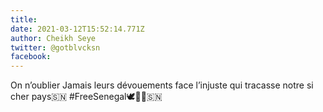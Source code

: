 ```yaml
---
title: 
date: 2021-03-12T15:52:14.771Z
author: Cheikh Seye
twitter: @gotblvcksn
facebook: 
---
```


On n’oublier Jamais leurs dévouements face l’injuste qui tracasse notre si cher pays🇸🇳
#FreeSenegal🕊✊🏿🇸🇳